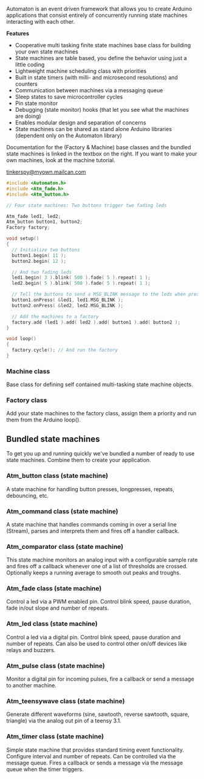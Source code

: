 
Automaton is an event driven framework that allows you to create Arduino applications that consist entirely of concurrently running state machines interacting with each other. 

**Features**
- Cooperative multi tasking finite state machines base class for building your own state machines 
- State machines are table based, you define the behavior using just a little coding
- Lightweight machine scheduling class with priorities 
- Built in state timers (with milli- and microsecond resolutions) and counters
- Communication between machines via a messaging queue
- Sleep states to save microcontroller cycles
- Pin state monitor
- Debugging (state monitor) hooks (that let you see what the machines are doing)
- Enables modular design and separation of concerns
- State machines can be shared as stand alone Arduino libraries (dependent only on the Automaton library)

Documentation for the (Factory & Machine) base classes and the bundled state machines is linked in the textbox on the right. If you want to make your own machines, look at the machine tutorial.

<tinkerspy@myown.mailcan.com>

```c++
#include <Automaton.h>
#include <Atm_fade.h>
#include <Atm_button.h>

// Four state machines: Two buttons trigger two fading leds

Atm_fade led1, led2;
Atm_button button1, button2;
Factory factory;

void setup() 
{
  // Initialize two buttons
  button1.begin( 11 );
  button2.begin( 12 );

  // And two fading leds
  led1.begin( 3 ).blink( 500 ).fade( 5 ).repeat( 1 );
  led2.begin( 5 ).blink( 500 ).fade( 5 ).repeat( 1 );

  // Tell the buttons to send a MSG_BLINK message to the leds when pressed
  button1.onPress( &led1, led1.MSG_BLINK );    
  button2.onPress( &led2, led2.MSG_BLINK );    

  // Add the machines to a factory
  factory.add (led1 ).add( led2 ).add( button1 ).add( button2 );
}

void loop() 
{
  factory.cycle(); // And run the factory
}
```

### Machine class ###

Base class for defining self contained multi-tasking state machine objects.

### Factory class ###

Add your state machines to the factory class, assign them a priority and run them from the Arduino loop().

## Bundled state machines ##

To get you up and running quickly we've bundled a number of ready to use state machines. Combine them to create your application.

### Atm_button class (state machine) ###

A state machine for handling button presses, longpresses, repeats, debouncing, etc.

### Atm_command class (state machine) ###

A state machine that handles commands coming in over a serial line (Stream), parses and interprets them and fires off a handler callback.

### Atm_comparator class (state machine) ###

This state machine monitors an analog input with a configurable sample rate and fires off a callback whenever one of a list of thresholds are crossed. Optionally keeps a running average to smooth out peaks and troughs.

### Atm_fade class (state machine) ###

Control a led via a PWM enabled pin. Control blink speed, pause duration, fade in/out slope and number of repeats.

### Atm_led class (state machine) ###

Control a led via a digital pin. Control blink speed, pause duration and number of repeats. Can also be used to control other on/off devices like relays and buzzers.

### Atm_pulse class (state machine) ###

Monitor a digital pin for incoming pulses, fire a callback or send a message to another machine.

### Atm_teensywave class (state machine) ###

Generate different waveforms (sine, sawtooth, reverse sawtooth, square, triangle) via the analog out pin of a teensy 3.1. 

### Atm_timer class (state machine) ###

Simple state machine that provides standard timing event functionality. Configure interval and number of repeats. Can be controlled via the message queue. Fires a callback or sends a message via the message queue when the timer triggers.

